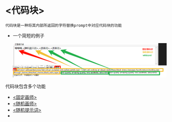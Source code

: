 # <代码块>

    代码块是一种将其内部所返回的字符替换prompt中对应代码块的功能

* 一个简短的例子

  ![alt text](image-7.png)

代码块包含多个功能
* [<固定画师>](fixed_artist.md)
* [<随机画师>](random_artist.md)
* [<随机提示词>](random_prompt.md)
* [<wildcard>](wildcard.md)